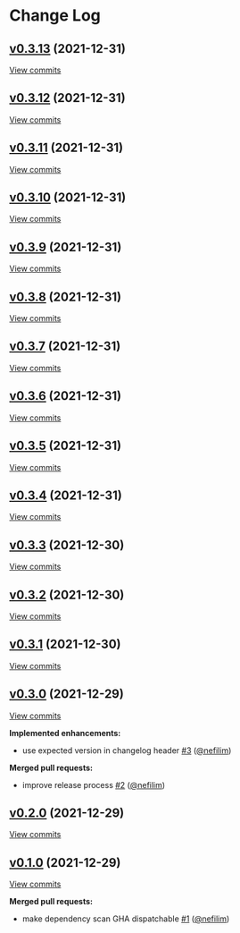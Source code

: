 # Change Log

## [v0.3.13](https://github.com/nefilim/test-build/tree/v0.3.13) (2021-12-31)
[View commits](https://github.com/nefilim/test-build/compare/v0.3.12...v0.3.13)


## [v0.3.12](https://github.com/nefilim/test-build/tree/v0.3.12) (2021-12-31)
[View commits](https://github.com/nefilim/test-build/compare/v0.3.11...v0.3.12)


## [v0.3.11](https://github.com/nefilim/test-build/tree/v0.3.11) (2021-12-31)
[View commits](https://github.com/nefilim/test-build/compare/v0.3.10...v0.3.11)


## [v0.3.10](https://github.com/nefilim/test-build/tree/v0.3.10) (2021-12-31)
[View commits](https://github.com/nefilim/test-build/compare/v0.3.9...v0.3.10)


## [v0.3.9](https://github.com/nefilim/test-build/tree/v0.3.9) (2021-12-31)
[View commits](https://github.com/nefilim/test-build/compare/v0.3.8...v0.3.9)


## [v0.3.8](https://github.com/nefilim/test-build/tree/v0.3.8) (2021-12-31)
[View commits](https://github.com/nefilim/test-build/compare/v0.3.7...v0.3.8)


## [v0.3.7](https://github.com/nefilim/test-build/tree/v0.3.7) (2021-12-31)
[View commits](https://github.com/nefilim/test-build/compare/v0.3.6...v0.3.7)


## [v0.3.6](https://github.com/nefilim/test-build/tree/v0.3.6) (2021-12-31)
[View commits](https://github.com/nefilim/test-build/compare/v0.3.5...v0.3.6)


## [v0.3.5](https://github.com/nefilim/test-build/tree/v0.3.5) (2021-12-31)
[View commits](https://github.com/nefilim/test-build/compare/v0.3.4...v0.3.5)


## [v0.3.4](https://github.com/nefilim/test-build/tree/v0.3.4) (2021-12-31)
[View commits](https://github.com/nefilim/test-build/compare/v0.3.3...v0.3.4)


## [v0.3.3](https://github.com/nefilim/test-build/tree/v0.3.3) (2021-12-30)
[View commits](https://github.com/nefilim/test-build/compare/v0.3.2...v0.3.3)


## [v0.3.2](https://github.com/nefilim/test-build/tree/v0.3.2) (2021-12-30)
[View commits](https://github.com/nefilim/test-build/compare/v0.3.1...v0.3.2)


## [v0.3.1](https://github.com/nefilim/test-build/tree/v0.3.1) (2021-12-30)
[View commits](https://github.com/nefilim/test-build/compare/v0.3.0...v0.3.1)


## [v0.3.0](https://github.com/nefilim/test-build/tree/v0.3.0) (2021-12-29)
[View commits](https://github.com/nefilim/test-build/compare/v0.2.0...v0.3.0)

**Implemented enhancements:**

- use expected version in changelog header [\#3](https://github.com/nefilim/test-build/pull/3) ([@nefilim](https://github.com/nefilim))

**Merged pull requests:**

- improve release process [\#2](https://github.com/nefilim/test-build/pull/2) ([@nefilim](https://github.com/nefilim))

## [v0.2.0](https://github.com/nefilim/test-build/tree/v0.2.0) (2021-12-29)
[View commits](https://github.com/nefilim/test-build/compare/v0.1.0...v0.2.0)


## [v0.1.0](https://github.com/nefilim/test-build/tree/v0.1.0) (2021-12-29)
[View commits](https://github.com/nefilim/test-build/compare/6d5ce039eab17170db45a845630a50a66309df08...v0.1.0)

**Merged pull requests:**

- make dependency scan GHA dispatchable [\#1](https://github.com/nefilim/test-build/pull/1) ([@nefilim](https://github.com/nefilim))
